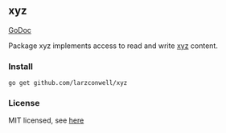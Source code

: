 xyz
---

[GoDoc](http://godoc.org/github.com/larzconwell/xyz)

Package xyz implements access to read and write [xyz](http://en.wikipedia.org/wiki/XYZ_file_format) content.

### Install
```
go get github.com/larzconwell/xyz
```

### License
MIT licensed, see [here](https://raw.github.com/larzconwell/xyz/master/LICENSE)
